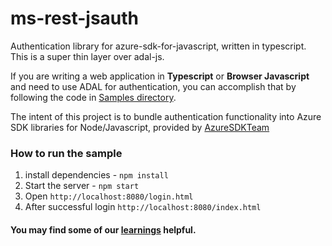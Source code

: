 # ms-rest-jsauth
Authentication library for azure-sdk-for-javascript, written in typescript. This is a super thin layer over adal-js.

If you are writing a web application in **Typescript**  or **Browser Javascript** and need to use ADAL for authentication, you can accomplish that by following the code in [Samples directory](./sample).

The intent of this project is to bundle authentication functionality into Azure SDK libraries for Node/Javascript, provided by [AzureSDKTeam](https://www.npmjs.com/~windowsazure)

### How to run the sample

1. install dependencies - `npm install`
2. Start the server - `npm start`
3. Open `http://localhost:8080/login.html`
4. After successful login `http://localhost:8080/index.html`

#### You may find some of our [learnings](./sample/server/Notes.md) helpful.
